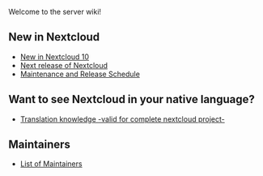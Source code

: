 Welcome to the server wiki!

## New in Nextcloud

* [New in Nextcloud 10](https://github.com/nextcloud/server/wiki/Nextcloud-10-Features)
* [Next release of Nextcloud](Next-release-of-Nextcloud)
* [Maintenance and Release Schedule](https://github.com/nextcloud/server/wiki/Maintenance-and-Release-Schedule)

## Want to see Nextcloud in your native language?
* [Translation knowledge -valid for complete nextcloud project-](https://github.com/nextcloud/server/wiki/Translation-knowledge-(valid-for-whole-nextcloud-project))

## Maintainers

* [List of Maintainers](https://github.com/nextcloud/server/wiki/Maintainers)
